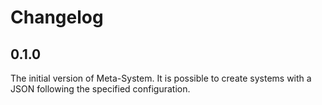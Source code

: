 # Changelog
## 0.1.0
The initial version of Meta-System.
It is possible to create systems with a JSON following the specified configuration.
